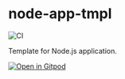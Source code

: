 # node-app-tmpl
![CI](https://github.com/BugbearR/node-app-tmpl/workflows/CI/badge.svg)

Template for Node.js application.

[![Open in Gitpod](https://gitpod.io/button/open-in-gitpod.svg)](https://gitpod.io/#https://github.com/BugbearR/node-app-tmpl)
